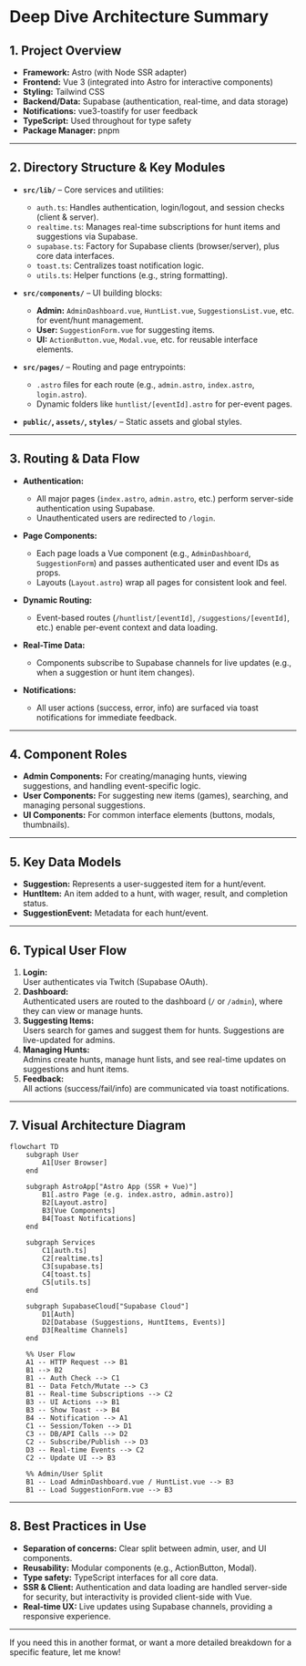 # Deep Dive Architecture Summary

## 1. Project Overview

- **Framework:** Astro (with Node SSR adapter)
- **Frontend:** Vue 3 (integrated into Astro for interactive components)
- **Styling:** Tailwind CSS
- **Backend/Data:** Supabase (authentication, real-time, and data storage)
- **Notifications:** vue3-toastify for user feedback
- **TypeScript:** Used throughout for type safety
- **Package Manager:** pnpm

---

## 2. Directory Structure & Key Modules

- **`src/lib/`** – Core services and utilities:
  - `auth.ts`: Handles authentication, login/logout, and session checks (client & server).
  - `realtime.ts`: Manages real-time subscriptions for hunt items and suggestions via Supabase.
  - `supabase.ts`: Factory for Supabase clients (browser/server), plus core data interfaces.
  - `toast.ts`: Centralizes toast notification logic.
  - `utils.ts`: Helper functions (e.g., string formatting).

- **`src/components/`** – UI building blocks:
  - **Admin:** `AdminDashboard.vue`, `HuntList.vue`, `SuggestionsList.vue`, etc. for event/hunt management.
  - **User:** `SuggestionForm.vue` for suggesting items.
  - **UI:** `ActionButton.vue`, `Modal.vue`, etc. for reusable interface elements.

- **`src/pages/`** – Routing and page entrypoints:
  - `.astro` files for each route (e.g., `admin.astro`, `index.astro`, `login.astro`).
  - Dynamic folders like `huntlist/[eventId].astro` for per-event pages.

- **`public/`, `assets/`, `styles/`** – Static assets and global styles.

---

## 3. Routing & Data Flow

- **Authentication:**
  - All major pages (`index.astro`, `admin.astro`, etc.) perform server-side authentication using Supabase.
  - Unauthenticated users are redirected to `/login`.

- **Page Components:**
  - Each page loads a Vue component (e.g., `AdminDashboard`, `SuggestionForm`) and passes authenticated user and event IDs as props.
  - Layouts (`Layout.astro`) wrap all pages for consistent look and feel.

- **Dynamic Routing:**
  - Event-based routes (`/huntlist/[eventId]`, `/suggestions/[eventId]`, etc.) enable per-event context and data loading.

- **Real-Time Data:**
  - Components subscribe to Supabase channels for live updates (e.g., when a suggestion or hunt item changes).

- **Notifications:**
  - All user actions (success, error, info) are surfaced via toast notifications for immediate feedback.

---

## 4. Component Roles

- **Admin Components:** For creating/managing hunts, viewing suggestions, and handling event-specific logic.
- **User Components:** For suggesting new items (games), searching, and managing personal suggestions.
- **UI Components:** For common interface elements (buttons, modals, thumbnails).

---

## 5. Key Data Models

- **Suggestion:** Represents a user-suggested item for a hunt/event.
- **HuntItem:** An item added to a hunt, with wager, result, and completion status.
- **SuggestionEvent:** Metadata for each hunt/event.

---

## 6. Typical User Flow

1. **Login:**  
   User authenticates via Twitch (Supabase OAuth).
2. **Dashboard:**  
   Authenticated users are routed to the dashboard (`/` or `/admin`), where they can view or manage hunts.
3. **Suggesting Items:**  
   Users search for games and suggest them for hunts. Suggestions are live-updated for admins.
4. **Managing Hunts:**  
   Admins create hunts, manage hunt lists, and see real-time updates on suggestions and hunt items.
5. **Feedback:**  
   All actions (success/fail/info) are communicated via toast notifications.

---

## 7. Visual Architecture Diagram

```mermaid
flowchart TD
    subgraph User
        A1[User Browser]
    end

    subgraph AstroApp["Astro App (SSR + Vue)"]
        B1[.astro Page (e.g. index.astro, admin.astro)]
        B2[Layout.astro]
        B3[Vue Components]
        B4[Toast Notifications]
    end

    subgraph Services
        C1[auth.ts]
        C2[realtime.ts]
        C3[supabase.ts]
        C4[toast.ts]
        C5[utils.ts]
    end

    subgraph SupabaseCloud["Supabase Cloud"]
        D1[Auth]
        D2[Database (Suggestions, HuntItems, Events)]
        D3[Realtime Channels]
    end

    %% User Flow
    A1 -- HTTP Request --> B1
    B1 --> B2
    B1 -- Auth Check --> C1
    B1 -- Data Fetch/Mutate --> C3
    B1 -- Real-time Subscriptions --> C2
    B3 -- UI Actions --> B1
    B3 -- Show Toast --> B4
    B4 -- Notification --> A1
    C1 -- Session/Token --> D1
    C3 -- DB/API Calls --> D2
    C2 -- Subscribe/Publish --> D3
    D3 -- Real-time Events --> C2
    C2 -- Update UI --> B3

    %% Admin/User Split
    B1 -- Load AdminDashboard.vue / HuntList.vue --> B3
    B1 -- Load SuggestionForm.vue --> B3
```

---

## 8. Best Practices in Use

- **Separation of concerns:** Clear split between admin, user, and UI components.
- **Reusability:** Modular components (e.g., ActionButton, Modal).
- **Type safety:** TypeScript interfaces for all core data.
- **SSR & Client:** Authentication and data loading are handled server-side for security, but interactivity is provided client-side with Vue.
- **Real-time UX:** Live updates using Supabase channels, providing a responsive experience.

---

If you need this in another format, or want a more detailed breakdown for a specific feature, let me know!
